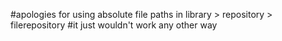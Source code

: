 #apologies for using absolute file paths in library > repository > filerepository
#it just wouldn't work any other way
